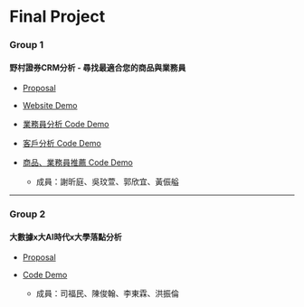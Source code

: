 # Final Project

### Group 1
#### 野村證券CRM分析 - 尋找最適合您的商品與業務員
- [Proposal](https://docs.google.com/presentation/d/1f3sx5IF9cK8EajYkvqwDgt-anPMt7QXHqoPxgaTViqA/edit#slide=id.p)
- [Website Demo](https://codepen.io/kuosheena/debug/REgaEz/auth)
- [業務員分析 Code Demo](https://github.com/hsiehkl/nomurafunds_CRM/blob/master/wws/nomurafunds_CRM_1225.ipynb)
- [客戶分析 Code Demo](https://github.com/hsiehkl/nomurafunds_CRM/blob/master/1229%20-%20%E5%AE%A2%E6%88%B6%E5%88%86%E6%9E%90%E5%92%8C%E9%9B%B7%E9%81%94%E5%9C%96%E6%9C%80%E6%96%B0.ipynb)
- [商品、業務員推薦 Code Demo](https://github.com/hsiehkl/nomurafunds_CRM/blob/master/hsiehkl/nomurafunds_CRM.ipynb)

   - 成員：謝昕庭、吳玟萱、郭欣宜、黃侲艗
   
---------------------------------------

### Group 2
#### 大數據x大AI時代x大學落點分析
- [Proposal](https://github.com/nalol831123/107PythonCSX/blob/master/%E9%80%B2%E9%9A%8E%E8%BB%9F%E9%AB%94%E9%96%8B%E7%99%BCfinal.pptx)
- [Code Demo]()

   - 成員：司福民、陳俊翰、李東霖、洪振倫
